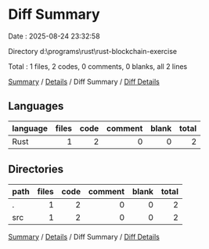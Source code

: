 # Diff Summary

Date : 2025-08-24 23:32:58

Directory d:\\programs\\rust\\rust-blockchain-exercise

Total : 1 files,  2 codes, 0 comments, 0 blanks, all 2 lines

[Summary](results.md) / [Details](details.md) / Diff Summary / [Diff Details](diff-details.md)

## Languages
| language | files | code | comment | blank | total |
| :--- | ---: | ---: | ---: | ---: | ---: |
| Rust | 1 | 2 | 0 | 0 | 2 |

## Directories
| path | files | code | comment | blank | total |
| :--- | ---: | ---: | ---: | ---: | ---: |
| . | 1 | 2 | 0 | 0 | 2 |
| src | 1 | 2 | 0 | 0 | 2 |

[Summary](results.md) / [Details](details.md) / Diff Summary / [Diff Details](diff-details.md)